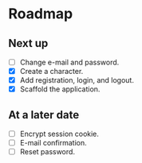 # Roadmap

## Next up

- [ ] Change e-mail and password.
- [x] Create a character.
- [x] Add registration, login, and logout.
- [x] Scaffold the application.

## At a later date

- [ ] Encrypt session cookie.
- [ ] E-mail confirmation.
- [ ] Reset password.
